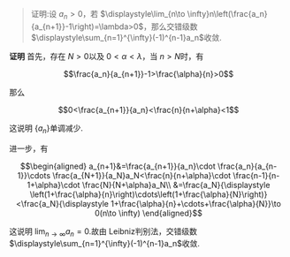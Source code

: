 >证明:设 $a_n>0$，若 $\displaystyle\lim_{n\to \infty}n\left(\frac{a_n}{a_{n+1}}-1\right)=\lambda>0$，那么交错级数 $\displaystyle\sum_{n=1}^{\infty}(-1)^{n-1}a_n$收敛.

$\textbf{证明}$ 首先，存在 $N>0$以及 $0<\alpha<\lambda$，当 $n>N$时，有

$$\frac{a_n}{a_{n+1}}-1>\frac{\alpha}{n}>0$$
    
那么

$$0<\frac{a_{n+1}}{a_n}<\frac{n}{n+\alpha}<1$$

这说明 $\{a_n\}$单调减少.

进一步，有
  
$$\begin{aligned}
        a_{n+1}&=\frac{a_{n+1}}{a_n}\cdot \frac{a_n}{a_{n-1}}\cdots \frac{a_{N+1}}{a_N}a_N<\frac{n}{n+\alpha}\cdot \frac{n-1}{n-1+\alpha}\cdot \frac{N}{N+\alpha}a_N\\
        &=\frac{a_N}{\displaystyle \left(1+\frac{\alpha}{n}\right)\cdots\left(1+\frac{\alpha}{N}\right)}<\frac{a_N}{\displaystyle 1+\frac{\alpha}{n}+\cdots+\frac{\alpha}{N}}\to 0(n\to \infty)
        \end{aligned}$$
        
这说明 $\displaystyle\lim_{n\to \infty}a_n=0$.故由 $\mathrm{Leibniz}$判别法，交错级数 $\displaystyle\sum_{n=1}^{\infty}(-1)^{n-1}a_n$收敛.
